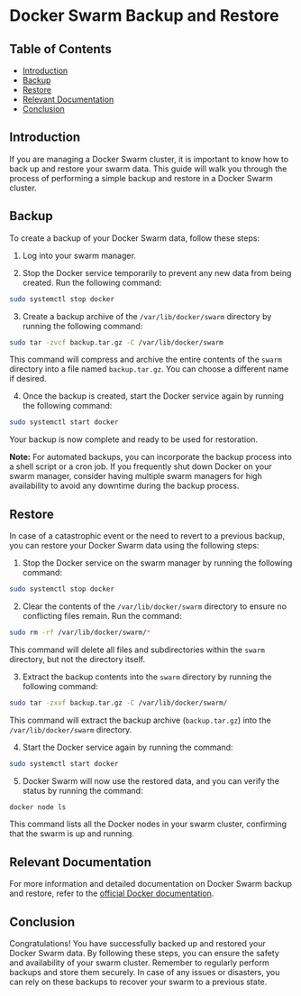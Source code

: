# Docker Swarm Backup and Restore

## Table of Contents

- [Introduction](#introduction)
- [Backup](#backup)
- [Restore](#restore)
- [Relevant Documentation](#relevant-documentation)
- [Conclusion](#conclusion)

## Introduction

If you are managing a Docker Swarm cluster, it is important to know how to back up and restore your swarm data. This guide will walk you through the process of performing a simple backup and restore in a Docker Swarm cluster.

## Backup

To create a backup of your Docker Swarm data, follow these steps:

1. Log into your swarm manager.

2. Stop the Docker service temporarily to prevent any new data from being created. Run the following command:

```bash
sudo systemctl stop docker
```

3. Create a backup archive of the `/var/lib/docker/swarm` directory by running the following command:

```bash
sudo tar -zvcf backup.tar.gz -C /var/lib/docker/swarm
```

This command will compress and archive the entire contents of the `swarm` directory into a file named `backup.tar.gz`. You can choose a different name if desired.

4. Once the backup is created, start the Docker service again by running the following command:

```bash
sudo systemctl start docker
```

Your backup is now complete and ready to be used for restoration.

**Note:** For automated backups, you can incorporate the backup process into a shell script or a cron job. If you frequently shut down Docker on your swarm manager, consider having multiple swarm managers for high availability to avoid any downtime during the backup process.

## Restore

In case of a catastrophic event or the need to revert to a previous backup, you can restore your Docker Swarm data using the following steps:

1. Stop the Docker service on the swarm manager by running the following command:

```bash
sudo systemctl stop docker
```

2. Clear the contents of the `/var/lib/docker/swarm` directory to ensure no conflicting files remain. Run the command:

```bash
sudo rm -rf /var/lib/docker/swarm/*
```

This command will delete all files and subdirectories within the `swarm` directory, but not the directory itself.

3. Extract the backup contents into the `swarm` directory by running the following command:

```bash
sudo tar -zxvf backup.tar.gz -C /var/lib/docker/swarm/
```

This command will extract the backup archive (`backup.tar.gz`) into the `/var/lib/docker/swarm` directory.

4. Start the Docker service again by running the command:

```bash
sudo systemctl start docker
```

5. Docker Swarm will now use the restored data, and you can verify the status by running the command:

```bash
docker node ls
```


This command lists all the Docker nodes in your swarm cluster, confirming that the swarm is up and running.

## Relevant Documentation

For more information and detailed documentation on Docker Swarm backup and restore, refer to the [official Docker documentation](https://docs.docker.com/engine/swarm/admin_guide/#back-up-the-swarm).

## Conclusion

Congratulations! You have successfully backed up and restored your Docker Swarm data. By following these steps, you can ensure the safety and availability of your swarm cluster. Remember to regularly perform backups and store them securely. In case of any issues or disasters, you can rely on these backups to recover your swarm to a previous state.